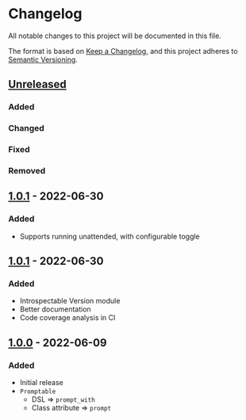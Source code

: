 # Changelog
All notable changes to this project will be documented in this file.

The format is based on [Keep a Changelog](https://keepachangelog.com/en/1.0.0/),
and this project adheres to [Semantic Versioning](https://semver.org/spec/v2.0.0.html).

## [Unreleased]
### Added

### Changed

### Fixed

### Removed

## [1.0.1] - 2022-06-30
### Added
- Supports running unattended, with configurable toggle

## [1.0.1] - 2022-06-30
### Added
- Introspectable Version module
- Better documentation
- Code coverage analysis in CI

## [1.0.0] - 2022-06-09
### Added
- Initial release
- `Promptable`
  - DSL => `prompt_with`
  - Class attribute => `prompt`

[Unreleased]: https://github.com/pboling/service_actor-promptable/compare/v1.0.1...HEAD
[1.0.1]: https://github.com/pboling/service_actor-promptable/compare/1.0.0...v1.0.1
[1.0.0]: https://github.com/pboling/service_actor-promptable/compare/3079772bb43c02ebfca364d27d062e573acdb091...v1.0.0
